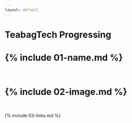 ```yaml
---
layout: default
---
```

# TeabagTech Progressing
# {% include 01-name.md %}

<br>

# {% include 02-image.md %}

<br>

{% include 03-links.md %}

